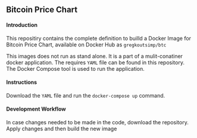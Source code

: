 ## Bitcoin Price Chart

#### Introduction 

This repositiry contains the complete definition to builld a Docker Image for Bitcoin Price Chart, available on Docker Hub as `gregkoutsimp/btc`

This images does not run as stand alone. It is a part of a mulit-conatiner docker application.
The requires `YAML` file can be found in this repository.  
The Docker Compose tool is used to run the application.

#### Instructions

Download the `YAML` file and run the `docker-compose up` command. 


#### Development Workflow 

In case changes needed to be made in the code, download the repository. 
Apply changes and then build the new image



